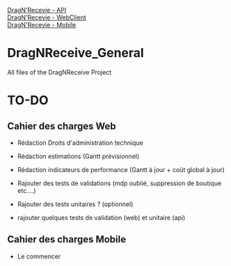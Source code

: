 [DragN'Recevie - API](https://github.com/KadenHD/DragNReceive_API/)<br>
[DragN'Recevie - WebClient](https://github.com/KadenHD/DragNReceive_WebClient/)<br>
[DragN'Recevie - Mobile](https://github.com/KadenHD/DragNReceive_Mobile/)
# DragNReceive_General
 All files of the DragNReceive Project

# TO-DO

## Cahier des charges Web
- Rédaction Droits d'administration technique
- Rédaction estimations (Gantt prévisionnel)
- Rédaction indicateurs de performance (Gantt à jour + coût global à jour)
- Rajouter des tests de validations (mdp oublié, suppression de boutique etc....)
- Rajouter des tests unitaires ? (optionnel)

- rajouter quelques tests de validation (web) et unitaire (api)

## Cahier des charges Mobile
- Le commencer